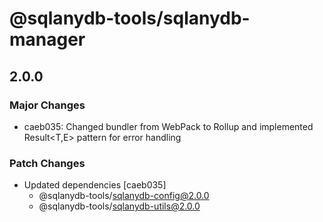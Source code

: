 # @sqlanydb-tools/sqlanydb-manager

## 2.0.0

### Major Changes

-   caeb035: Changed bundler from WebPack to Rollup and implemented Result<T,E> pattern for error handling

### Patch Changes

-   Updated dependencies [caeb035]
    -   @sqlanydb-tools/sqlanydb-config@2.0.0
    -   @sqlanydb-tools/sqlanydb-utils@2.0.0
